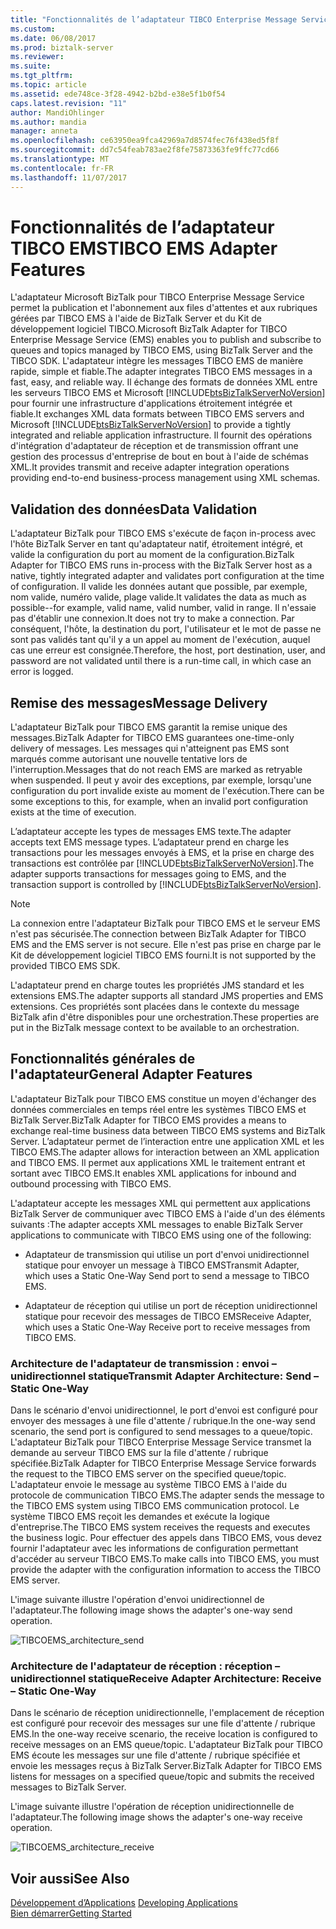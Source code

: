 ```yaml
---
title: "Fonctionnalités de l’adaptateur TIBCO Enterprise Message Service | Documents Microsoft"
ms.custom: 
ms.date: 06/08/2017
ms.prod: biztalk-server
ms.reviewer: 
ms.suite: 
ms.tgt_pltfrm: 
ms.topic: article
ms.assetid: ede748ce-3f28-4942-b2bd-e38e5f1b0f54
caps.latest.revision: "11"
author: MandiOhlinger
ms.author: mandia
manager: anneta
ms.openlocfilehash: ce63950ea9fca42969a7d8574fec76f438ed5f8f
ms.sourcegitcommit: dd7c54feab783ae2f8fe75873363fe9ffc77cd66
ms.translationtype: MT
ms.contentlocale: fr-FR
ms.lasthandoff: 11/07/2017
---
```

# <a name="tibco-ems-adapter-features"></a><span data-ttu-id="5527b-102">Fonctionnalités de l’adaptateur TIBCO EMS</span><span class="sxs-lookup"><span data-stu-id="5527b-102">TIBCO EMS Adapter Features</span></span>
<span data-ttu-id="5527b-103">L'adaptateur Microsoft BizTalk pour TIBCO Enterprise Message Service permet la publication et l'abonnement aux files d'attentes et aux rubriques gérées par TIBCO EMS à l'aide de BizTalk Server et du Kit de développement logiciel TIBCO.</span><span class="sxs-lookup"><span data-stu-id="5527b-103">Microsoft BizTalk Adapter for TIBCO Enterprise Message Service (EMS) enables you to publish and subscribe to queues and topics managed by TIBCO EMS, using BizTalk Server and the TIBCO SDK.</span></span> <span data-ttu-id="5527b-104">L'adaptateur intègre les messages TIBCO EMS de manière rapide, simple et fiable.</span><span class="sxs-lookup"><span data-stu-id="5527b-104">The adapter integrates TIBCO EMS messages in a fast, easy, and reliable way.</span></span> <span data-ttu-id="5527b-105">Il échange des formats de données XML entre les serveurs TIBCO EMS et Microsoft [!INCLUDE[btsBizTalkServerNoVersion](../includes/btsbiztalkservernoversion-md.md)] pour fournir une infrastructure d'applications étroitement intégrée et fiable.</span><span class="sxs-lookup"><span data-stu-id="5527b-105">It exchanges XML data formats between TIBCO EMS servers and Microsoft [!INCLUDE[btsBizTalkServerNoVersion](../includes/btsbiztalkservernoversion-md.md)] to provide a tightly integrated and reliable application infrastructure.</span></span> <span data-ttu-id="5527b-106">Il fournit des opérations d'intégration d'adaptateur de réception et de transmission offrant une gestion des processus d'entreprise de bout en bout à l'aide de schémas XML.</span><span class="sxs-lookup"><span data-stu-id="5527b-106">It provides transmit and receive adapter integration operations providing end-to-end business-process management using XML schemas.</span></span>  
  
## <a name="data-validation"></a><span data-ttu-id="5527b-107">Validation des données</span><span class="sxs-lookup"><span data-stu-id="5527b-107">Data Validation</span></span>  
 <span data-ttu-id="5527b-108">L'adaptateur BizTalk pour TIBCO EMS s'exécute de façon in-process avec l'hôte BizTalk Server en tant qu'adaptateur natif, étroitement intégré, et valide la configuration du port au moment de la configuration.</span><span class="sxs-lookup"><span data-stu-id="5527b-108">BizTalk Adapter for TIBCO EMS runs in-process with the BizTalk Server host as a native, tightly integrated adapter and validates port configuration at the time of configuration.</span></span> <span data-ttu-id="5527b-109">Il valide les données autant que possible, par exemple, nom valide, numéro valide, plage valide.</span><span class="sxs-lookup"><span data-stu-id="5527b-109">It validates the data as much as possible--for example, valid name, valid number, valid in range.</span></span> <span data-ttu-id="5527b-110">Il n'essaie pas d'établir une connexion.</span><span class="sxs-lookup"><span data-stu-id="5527b-110">It does not try to make a connection.</span></span> <span data-ttu-id="5527b-111">Par conséquent, l'hôte, la destination du port, l'utilisateur et le mot de passe ne sont pas validés tant qu'il y a un appel au moment de l'exécution, auquel cas une erreur est consignée.</span><span class="sxs-lookup"><span data-stu-id="5527b-111">Therefore, the host, port destination, user, and password are not validated until there is a run-time call, in which case an error is logged.</span></span>  
  
## <a name="message-delivery"></a><span data-ttu-id="5527b-112">Remise des messages</span><span class="sxs-lookup"><span data-stu-id="5527b-112">Message Delivery</span></span>  
 <span data-ttu-id="5527b-113">L'adaptateur BizTalk pour TIBCO EMS garantit la remise unique des messages.</span><span class="sxs-lookup"><span data-stu-id="5527b-113">BizTalk Adapter for TIBCO EMS guarantees one-time-only delivery of messages.</span></span> <span data-ttu-id="5527b-114">Les messages qui n'atteignent pas EMS sont marqués comme autorisant une nouvelle tentative lors de l'interruption.</span><span class="sxs-lookup"><span data-stu-id="5527b-114">Messages that do not reach EMS are marked as retryable when suspended.</span></span> <span data-ttu-id="5527b-115">Il peut y avoir des exceptions, par exemple, lorsqu'une configuration du port invalide existe au moment de l'exécution.</span><span class="sxs-lookup"><span data-stu-id="5527b-115">There can be some exceptions to this, for example, when an invalid port configuration exists at the time of execution.</span></span>  
  
 <span data-ttu-id="5527b-116">L’adaptateur accepte les types de messages EMS texte.</span><span class="sxs-lookup"><span data-stu-id="5527b-116">The adapter accepts text EMS message types.</span></span>  <span data-ttu-id="5527b-117">L’adaptateur prend en charge les transactions pour les messages envoyés à EMS, et la prise en charge des transactions est contrôlée par [!INCLUDE[btsBizTalkServerNoVersion](../includes/btsbiztalkservernoversion-md.md)].</span><span class="sxs-lookup"><span data-stu-id="5527b-117">The adapter supports transactions for messages going to EMS, and the transaction support is controlled by [!INCLUDE[btsBizTalkServerNoVersion](../includes/btsbiztalkservernoversion-md.md)].</span></span>  
  
> [!NOTE]
>  <span data-ttu-id="5527b-118">La connexion entre l'adaptateur BizTalk pour TIBCO EMS et le serveur EMS n'est pas sécurisée.</span><span class="sxs-lookup"><span data-stu-id="5527b-118">The connection between BizTalk Adapter for TIBCO EMS and the EMS server is not secure.</span></span> <span data-ttu-id="5527b-119">Elle n'est pas prise en charge par le Kit de développement logiciel TIBCO EMS fourni.</span><span class="sxs-lookup"><span data-stu-id="5527b-119">It is not supported by the provided TIBCO EMS SDK.</span></span>  
  
 <span data-ttu-id="5527b-120">L'adaptateur prend en charge toutes les propriétés JMS standard et les extensions EMS.</span><span class="sxs-lookup"><span data-stu-id="5527b-120">The adapter supports all standard JMS properties and EMS extensions.</span></span> <span data-ttu-id="5527b-121">Ces propriétés sont placées dans le contexte du message BizTalk afin d'être disponibles pour une orchestration.</span><span class="sxs-lookup"><span data-stu-id="5527b-121">These properties are put in the BizTalk message context to be available to an orchestration.</span></span>  
  
## <a name="general-adapter-features"></a><span data-ttu-id="5527b-122">Fonctionnalités générales de l'adaptateur</span><span class="sxs-lookup"><span data-stu-id="5527b-122">General Adapter Features</span></span>  
 <span data-ttu-id="5527b-123">L'adaptateur BizTalk pour TIBCO EMS constitue un moyen d'échanger des données commerciales en temps réel entre les systèmes TIBCO EMS et BizTalk Server.</span><span class="sxs-lookup"><span data-stu-id="5527b-123">BizTalk Adapter for TIBCO EMS provides a means to exchange real-time business data between TIBCO EMS systems and BizTalk Server.</span></span> <span data-ttu-id="5527b-124">L’adaptateur permet de l’interaction entre une application XML et les TIBCO EMS.</span><span class="sxs-lookup"><span data-stu-id="5527b-124">The adapter allows for interaction between an XML application and TIBCO EMS.</span></span> <span data-ttu-id="5527b-125">Il permet aux applications XML le traitement entrant et sortant avec TIBCO EMS.</span><span class="sxs-lookup"><span data-stu-id="5527b-125">It enables XML applications for inbound and outbound processing with TIBCO EMS.</span></span>  
  
 <span data-ttu-id="5527b-126">L'adaptateur accepte les messages XML qui permettent aux applications BizTalk Server de communiquer avec TIBCO EMS à l'aide d'un des éléments suivants :</span><span class="sxs-lookup"><span data-stu-id="5527b-126">The adapter accepts XML messages to enable BizTalk Server applications to communicate with TIBCO EMS using one of the following:</span></span>  
  
-   <span data-ttu-id="5527b-127">Adaptateur de transmission qui utilise un port d'envoi unidirectionnel statique pour envoyer un message à TIBCO EMS</span><span class="sxs-lookup"><span data-stu-id="5527b-127">Transmit Adapter, which uses a Static One-Way Send port to send a message to TIBCO EMS.</span></span>  
  
-   <span data-ttu-id="5527b-128">Adaptateur de réception qui utilise un port de réception unidirectionnel statique pour recevoir des messages de TIBCO EMS</span><span class="sxs-lookup"><span data-stu-id="5527b-128">Receive Adapter, which uses a Static One-Way Receive port to receive messages from TIBCO EMS.</span></span>  
  
### <a name="transmit-adapter-architecture-send--static-one-way"></a><span data-ttu-id="5527b-129">Architecture de l'adaptateur de transmission : envoi – unidirectionnel statique</span><span class="sxs-lookup"><span data-stu-id="5527b-129">Transmit Adapter Architecture: Send – Static One-Way</span></span>  
 <span data-ttu-id="5527b-130">Dans le scénario d'envoi unidirectionnel, le port d'envoi est configuré pour envoyer des messages à une file d'attente / rubrique.</span><span class="sxs-lookup"><span data-stu-id="5527b-130">In the one-way send scenario, the send port is configured to send messages to a queue/topic.</span></span> <span data-ttu-id="5527b-131">L'adaptateur BizTalk pour TIBCO Enterprise Message Service transmet la demande au serveur TIBCO EMS sur la file d'attente / rubrique spécifiée.</span><span class="sxs-lookup"><span data-stu-id="5527b-131">BizTalk Adapter for TIBCO Enterprise Message Service forwards the request to the TIBCO EMS server on the specified queue/topic.</span></span> <span data-ttu-id="5527b-132">L'adaptateur envoie le message au système TIBCO EMS à l'aide du protocole de communication TIBCO EMS.</span><span class="sxs-lookup"><span data-stu-id="5527b-132">The adapter sends the message to the TIBCO EMS system using TIBCO EMS communication protocol.</span></span> <span data-ttu-id="5527b-133">Le système TIBCO EMS reçoit les demandes et exécute la logique d'entreprise.</span><span class="sxs-lookup"><span data-stu-id="5527b-133">The TIBCO EMS system receives the requests and executes the business logic.</span></span> <span data-ttu-id="5527b-134">Pour effectuer des appels dans TIBCO EMS, vous devez fournir l'adaptateur avec les informations de configuration permettant d'accéder au serveur TIBCO EMS.</span><span class="sxs-lookup"><span data-stu-id="5527b-134">To make calls into TIBCO EMS, you must provide the adapter with the configuration information to access the TIBCO EMS server.</span></span>  
  
 <span data-ttu-id="5527b-135">L'image suivante illustre l'opération d'envoi unidirectionnel de l'adaptateur.</span><span class="sxs-lookup"><span data-stu-id="5527b-135">The following image shows the adapter's one-way send operation.</span></span>  
  
 ![](../core/media/tibcoems-architecture-send.gif "TIBCOEMS_architecture_send")  
  
### <a name="receive-adapter-architecture-receive--static-one-way"></a><span data-ttu-id="5527b-136">Architecture de l'adaptateur de réception : réception – unidirectionnel statique</span><span class="sxs-lookup"><span data-stu-id="5527b-136">Receive Adapter Architecture: Receive – Static One-Way</span></span>  
 <span data-ttu-id="5527b-137">Dans le scénario de réception unidirectionnelle, l'emplacement de réception est configuré pour recevoir des messages sur une file d'attente / rubrique EMS.</span><span class="sxs-lookup"><span data-stu-id="5527b-137">In the one-way receive scenario, the receive location is configured to receive messages on an EMS queue/topic.</span></span> <span data-ttu-id="5527b-138">L'adaptateur BizTalk pour TIBCO EMS écoute les messages sur une file d'attente / rubrique spécifiée et envoie les messages reçus à BizTalk Server.</span><span class="sxs-lookup"><span data-stu-id="5527b-138">BizTalk Adapter for TIBCO EMS listens for messages on a specified queue/topic and submits the received messages to BizTalk Server.</span></span>  
  
 <span data-ttu-id="5527b-139">L'image suivante illustre l'opération de réception unidirectionnelle de l'adaptateur.</span><span class="sxs-lookup"><span data-stu-id="5527b-139">The following image shows the adapter's one-way receive operation.</span></span>  
  
 ![](../core/media/tibcoems-architecture-receive.gif "TIBCOEMS_architecture_receive")  
  
## <a name="see-also"></a><span data-ttu-id="5527b-140">Voir aussi</span><span class="sxs-lookup"><span data-stu-id="5527b-140">See Also</span></span>  
 <span data-ttu-id="5527b-141">[Développement d’Applications](../core/developing-applications5.md) </span><span class="sxs-lookup"><span data-stu-id="5527b-141">[Developing Applications](../core/developing-applications5.md) </span></span>  
 [<span data-ttu-id="5527b-142">Bien démarrer</span><span class="sxs-lookup"><span data-stu-id="5527b-142">Getting Started</span></span>](../core/getting-started-with-biztalk-adapter-for-tibco-enterprise-message-service.md)